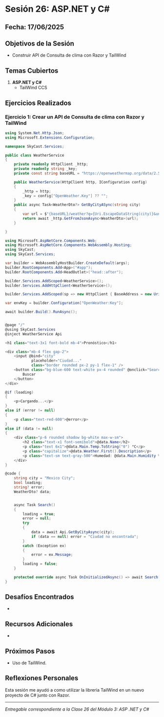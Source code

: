 # Sesión 26: ASP.NET y C#

## Fecha: 17/06/2025

## Objetivos de la Sesión

- Construir API de Consulta de clima con Razor y TailWind

## Temas Cubiertos

1. **ASP.NET y C#**
   - TailWind CCS

## Ejercicios Realizados

### Ejercicio 1: Crear un API de Consulta de clima con Razor y TailWind

```csharp
using System.Net.Http.Json;
using Microsoft.Extensions.Configuration;

namespace SkyCast.Services;

public class WeatherService
{
    private readonly HttpClient _http;
    private readonly string _key;
    private const string baseURL = "https://openweathermap.org/data/2.5/";

    public WeatherService(HttpClient http, IConfiguration config)
    {
        _http = http;
        _key = config["OpenWeather.Key"] ?? "";
    }
    public async Task<WeatherDto?> GetByCityASync(string city)
    {
        var url = $"{baseURL}/weather?q={Uri.EscapeDataString(city)}&units=metric&appid={_key}&lang=es";
        return await _http.GetFromJsonAsync<WeatherDto>(url);
    }

}

using Microsoft.AspNetCore.Components.Web;
using Microsoft.AspNetCore.Components.WebAssembly.Hosting;
using SkyCast;
using SkyCast.Services;

var builder = WebAssemblyHostBuilder.CreateDefault(args);
builder.RootComponents.Add<App>("#app");
builder.RootComponents.Add<HeadOutlet>("head::after");

builder.Services.AddScoped<WeatherService>();
builder.Services.AddHttpClient<WeatherService>();

builder.Services.AddScoped(sp => new HttpClient { BaseAddress = new Uri(builder.HostEnvironment.BaseAddress) });

var envKey = builder.Configuration["OpenWeather:Key"];

await builder.Build().RunAsync();


@page "/"
@using SkyCast.Services
@inject WeatherService Api

<h1 class="text-3x1 font-bold mb-4">Pronóstico</h1>

<div class="mb-4 flex gap-2">
    <input @bind="city"
            placeholder="Ciudad..."
            class="border rounded px-2 py-1 flex-1" />
    <button class="bg-blue-600 text-white px-4 rounded" @onclick="Search">
        Buscar
    </button>
</div>

@if (loading)
{
    <p>Cargando...</p>
}
else if (error != null)
{
    <p class="text-red-600">@error</p>
}
else if (data != null)
{
    <div class="p-6 rounded shadow bg-white max-w-sm">
        <h2 class="text-x1 font-semibold">@data.Name</h2>
        <p class="text 6x1">@data.Main.Temp.ToString("0") °C</p>
        <p class="capitalize">@data.Weather.First().Description</p>
        <p class="text-sm text-gray-500">Humedad: @data.Main.Humidity %</p>
    </div>
}

@code {
    string city = "Mexico City";
    bool loading;
    string? error;
    WeatherDto? data;


    async Task Search()
    {
        loading = true;
        error = null;
        try
        {
            data = await Api.GetByCityAsync(city);
            if (data == null) error = "Ciudad no encontrada";
        } 
        catch (Exception ex)
        {
            error = ex.Message;
        }
        loading = false;
    }

    protected override async Task OnInitializedAsync() => await Search();
}
```
## Desafíos Encontrados

- 

## Recursos Adicionales

- 

## Próximos Pasos

- Uso de TailWind.

## Reflexiones Personales

Esta sesión me ayudó a como utilizar la libreria TailWind en un nuevo proyecto de C# junto con Razor.

---

*Entregable correspondiente a la Clase 26 del Módulo 3: ASP .NET y C#*